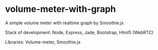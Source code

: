 # volume-meter-with-graph
A simple volume meter with realtime graph by Smoothie.js

Stack of development: Node, Express, Jade, Bootstrap, Html5 (WebRTC)

Libraries: Volume-meter, Smoothie.js
